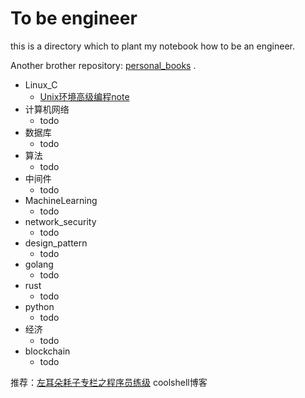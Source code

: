 # To be engineer
this is a directory which to plant my notebook how to be an engineer.

Another brother repository: [personal_books](https://github.com/cracker8090/personal_books) .

- Linux_C
  - [Unix环境高级编程note](linux_c/Unix环境高级编程note.md) 
- 计算机网络
  - todo
- 数据库
  - todo
- 算法
  - todo
- 中间件
  - todo
- MachineLearning
  - todo
- network_security
  - todo
- design_pattern
  - todo
- golang
  - todo
- rust
  - todo
- python
  - todo
- 经济
  - todo
- blockchain
  - todo



推荐：[左耳朵耗子专栏之程序员练级](https://time.geekbang.org/column/article/8136) coolshell博客
